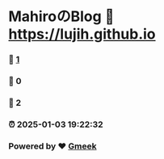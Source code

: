 # MahiroのBlog :link: https://lujih.github.io 
### :page_facing_up: [1](https://lujih.github.io/tag.html) 
### :speech_balloon: 0 
### :hibiscus: 2 
### :alarm_clock: 2025-01-03 19:22:32 
### Powered by :heart: [Gmeek](https://github.com/Meekdai/Gmeek)
